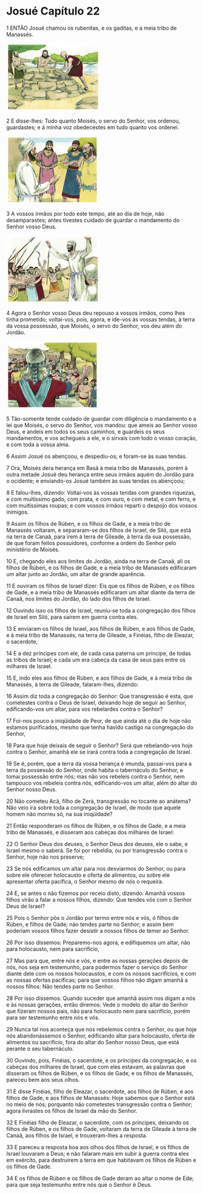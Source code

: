 # Josué Capítulo 22

1	ENTÃO Josué chamou os rubenitas, e os gaditas, e a meia tribo de Manassés.

![](.img/06_Jo_22_01_RG.jpg)

2	E disse-lhes: Tudo quanto Moisés, o servo do Senhor, vos ordenou, guardastes; e à minha voz obedecestes em tudo quanto vos ordenei.

![](.img/06_Jo_22_02_RG.jpg)

3	A vossos irmãos por todo este tempo, até ao dia de hoje, não desamparastes; antes tivestes cuidado de guardar o mandamento do Senhor vosso Deus.

![](.img/06_Jo_22_03_RG.jpg)

4	Agora o Senhor vosso Deus deu repouso a vossos irmãos, como lhes tinha prometido; voltai-vos, pois, agora, e ide-vos às vossas tendas, à terra da vossa possessão, que Moisés, o servo do Senhor, vos deu além do Jordão.

![](.img/06_Jo_22_04_RG.jpg)

5	Tão-somente tende cuidado de guardar com diligência o mandamento e a lei que Moisés, o servo do Senhor, vos mandou: que ameis ao Senhor vosso Deus, e andeis em todos os seus caminhos, e guardeis os seus mandamentos, e vos achegueis a ele, e o sirvais com todo o vosso coração, e com toda a vossa alma.

6	Assim Josué os abençoou, e despediu-os; e foram-se às suas tendas.

7	Ora, Moisés dera herança em Basã à meia tribo de Manassés, porém à outra metade Josué deu herança entre seus irmãos aquém do Jordão para o ocidente; e enviando-os Josué também às suas tendas os abençoou;

8	E falou-lhes, dizendo: Voltai-vos às vossas tendas com grandes riquezas, e com muitíssimo gado, com prata, e com ouro, e com metal, e com ferro, e com muitíssimas roupas; e com vossos irmãos reparti o despojo dos vossos inimigos.

9	Assim os filhos de Rúben, e os filhos de Gade, e a meia tribo de Manassés voltaram, e separaram-se dos filhos de Israel, de Siló, que está na terra de Canaã, para irem à terra de Gileade, à terra da sua possessão, de que foram feitos possuidores, conforme a ordem do Senhor pelo ministério de Moisés.

10	E, chegando eles aos limites do Jordão, ainda na terra de Canaã, ali os filhos de Rúben, e os filhos de Gade, e a meia tribo de Manassés edificaram um altar junto ao Jordão, um altar de grande aparência.

11	E ouviram os filhos de Israel dizer: Eis que os filhos de Rúben, e os filhos de Gade, e a meia tribo de Manassés edificaram um altar diante da terra de Canaã, nos limites do Jordão, do lado dos filhos de Israel.

12	Ouvindo isso os filhos de Israel, reuniu-se toda a congregação dos filhos de Israel em Siló, para saírem em guerra contra eles.

13	E enviaram os filhos de Israel, aos filhos de Rúben, e aos filhos de Gade, e à meia tribo de Manassés, na terra de Gileade, a Finéias, filho de Eleazar, o sacerdote,

14	E a dez príncipes com ele, de cada casa paterna um príncipe, de todas as tribos de Israel; e cada um era cabeça da casa de seus pais entre os milhares de Israel.

15	E, indo eles aos filhos de Rúben, e aos filhos de Gade, e à meia tribo de Manassés, à terra de Gileade, falaram-lhes, dizendo:

16	Assim diz toda a congregação do Senhor: Que transgressão é esta, que cometestes contra o Deus de Israel, deixando hoje de seguir ao Senhor, edificando-vos um altar, para vos rebelardes contra o Senhor?

17	Foi-nos pouco a iniqüidade de Peor, de que ainda até o dia de hoje não estamos purificados, mesmo que tenha havido castigo na congregação do Senhor,

18	Para que hoje deixais de seguir o Senhor? Será que rebelando-vos hoje contra o Senhor, amanhã ele se irará contra toda a congregação de Israel.

19	Se é, porém, que a terra da vossa herança é imunda, passai-vos para a terra da possessão do Senhor, onde habita o tabernáculo do Senhor, e tomai possessão entre nós; mas não vos rebeleis contra o Senhor, nem tampouco vos rebeleis contra nós, edificando-vos um altar, além do altar do Senhor nosso Deus.

20	Não cometeu Acã, filho de Zerá, transgressão no tocante ao anátema? Não veio ira sobre toda a congregação de Israel, de modo que aquele homem não morreu só, na sua iniqüidade?

21	Então responderam os filhos de Rúben, e os filhos de Gade, e a meia tribo de Manassés, e disseram aos cabeças dos milhares de Israel:

22	O Senhor Deus dos deuses, o Senhor Deus dos deuses, ele o sabe, e Israel mesmo o saberá. Se foi por rebeldia, ou por transgressão contra o Senhor, hoje não nos preserve;

23	Se nós edificamos um altar para nos desviarmos do Senhor, ou para sobre ele oferecer holocausto e oferta de alimentos, ou sobre ele apresentar oferta pacífica, o Senhor mesmo de nós o requeira.

24	E, se antes o não fizemos por receio disto, dizendo: Amanhã vossos filhos virão a falar a nossos filhos, dizendo: Que tendes vós com o Senhor Deus de Israel?

25	Pois o Senhor pôs o Jordão por termo entre nós e vós, ó filhos de Rúben, e filhos de Gade; não tendes parte no Senhor; e assim bem poderiam vossos filhos fazer desistir a nossos filhos de temer ao Senhor.

26	Por isso dissemos: Preparemo-nos agora, e edifiquemos um altar, não para holocausto, nem para sacrifício,

27	Mas para que, entre nós e vós, e entre as nossas gerações depois de nós, nos seja em testemunho, para podermos fazer o serviço do Senhor diante dele com os nossos holocaustos, e com os nossos sacrifícios, e com as nossas ofertas pacíficas; para que vossos filhos não digam amanhã a nossos filhos: Não tendes parte no Senhor.

28	Por isso dissemos: Quando suceder que amanhã assim nos digam a nós e às nossas gerações, então diremos: Vede o modelo do altar do Senhor que fizeram nossos pais, não para holocausto nem para sacrifício, porém para ser testemunho entre nós e vós.

29	Nunca tal nos aconteça que nos rebelemos contra o Senhor, ou que hoje nós abandonássemos o Senhor, edificando altar para holocausto, oferta de alimentos ou sacrifício, fora do altar do Senhor nosso Deus, que está perante o seu tabernáculo.

30	Ouvindo, pois, Finéias, o sacerdote, e os príncipes da congregação, e os cabeças dos milhares de Israel, que com eles estavam, as palavras que disseram os filhos de Rúben, e os filhos de Gade, e os filhos de Manassés, pareceu bem aos seus olhos.

31	E disse Finéias, filho de Eleazar, o sacerdote, aos filhos de Rúben, e aos filhos de Gade, e aos filhos de Manassés: Hoje sabemos que o Senhor está no meio de nós; porquanto não cometestes transgressão contra o Senhor; agora livrastes os filhos de Israel da mão do Senhor.

32	E Finéias filho de Eleazar, o sacerdote, com os príncipes, deixando os filhos de Rúben, e os filhos de Gade, voltaram da terra de Gileade à terra de Canaã, aos filhos de Israel, e trouxeram-lhes a resposta.

33	E pareceu a resposta boa aos olhos dos filhos de Israel, e os filhos de Israel louvaram a Deus; e não falaram mais em subir à guerra contra eles em exército, para destruírem a terra em que habitavam os filhos de Rúben e os filhos de Gade.

34	E os filhos de Rúben e os filhos de Gade deram ao altar o nome de Ede; para que seja testemunho entre nós que o Senhor é Deus.

